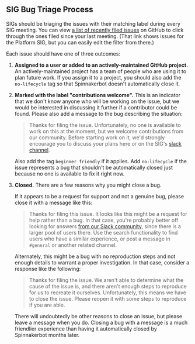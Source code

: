 ## SIG Bug Triage Process

SIGs should be triaging the issues with their matching label during every SIG
meeting. You can view
[a list of recently filed issues](https://github.com/spinnaker/spinnaker/labels/sig%2Fplatform)
on GitHub to click through the ones filed since your last meeting. (That
link shows issues for the Platform SIG, but you can easily edit the filter from
there.)

Each issue should have one of three outcomes:

1.  **Assigned to a user or added to an actively-maintained GitHub project.** An
    actively-maintained project has a team of people who are using it to plan
    future work. If you assign it to a project, you should also add the
    `no-lifecycle` tag so that Spinnakerbot doesn't automatically close it.

1.  **Marked with the label "contributions welcome".** This is an indicator that
    we don't know anyone who will be working on the issue, but we would be
    interested in discussing it further if a contributor could be found. Please
    also add a message to the bug describing the situation:

    > Thanks for filing the issue. Unfortunately, no one is available to work on
    > this at the moment, but we welcome contributions from our community.
    > Before starting work on it, we'd strongly encourage you to discuss your
    > plans here or on the SIG's [slack channel](https://join.spinnaker.io/).

    Also add the tag `beginner friendly` if it applies. Add `no-lifecycle` if
    the issue represents a bug that shouldn't be automatically closed just
    because no one is available to fix it right now.

1.  **Closed.** There are a few reasons why you might close a bug.

    If it appears to be a request for support and not a genuine bug, please
    close it with a message like this:

    > Thanks for filing this issue. It looks like this might be a request for
    > help rather than a bug. In that case, you're probably better off looking
    > for answers [from our Slack community](https://join.spinnaker.io/), since
    > there is a larger pool of users there. Use the search functionality to
    > find users who have a similar experience, or post a message in `#general`
    > or another related channel.

    Alternately, this might be a bug with no reproduction steps and not enough
    details to warrant a proper investigation. In that case, consider a response
    like the following:

    > Thanks for filing the issue. We aren't able to determine what the cause of
    > the issue is, and there aren't enough steps to reproduce for us to
    > recreate it ourselves. Unfortunately, this means we have to close the
    > issue. Please reopen it with some steps to reproduce if you are able.

    There will undoubtedly be other reasons to close an issue, but please leave
    a message when you do. Closing a bug with a message is a much friendlier
    experience than having it automatically closed by Spinnakerbot months later.
